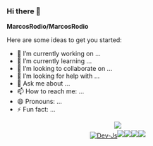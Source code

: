 ### Hi there 👋


**MarcosRodio/MarcosRodio** 

Here are some ideas to get you started:

- 🔭 I’m currently working on ...
- 🌱 I’m currently learning ...
- 👯 I’m looking to collaborate on ...
- 🤔 I’m looking for help with ...
- 💬 Ask me about ...
- 📫 How to reach me: ...
- 😄 Pronouns: ...
- ⚡ Fun fact: ...

<div align="center"> 
<a href="https://github.com/MarcosRodio"> 
<img height="180em" src="https://github-readme-stats.vercel.app/api?username=DevBatista1&show_icons=true&theme=dracula&include_all_commits <img height="180em" src="https://github-readme-stats.vercel.app/api/top-langs/?username=MarcosRodio&layout=compact&langs_count=7&theme=dra </div> 
<div style="display: inline_block"><br> 
<img align="center" alt="Dev-Js" height="30" width="40" src="https://raw.githubusercontent.com/devicons/devicon/master/icons/javascript/ja <img align="center" alt="Dev-Ts" height="30" width="40" src="https://raw.githubusercontent.com/devicons/devicon/master/icons/typescript/ty <img align="center" alt="Dev-React" height="30" width="40" src="https://raw.githubusercontent.com/devicons/devicon/master/icons/react/reac <img align="center" alt="Dev-HTML" height="30" width="40" src="https://raw.githubusercontent.com/devicons/devicon/master/icons/html5/html5 <img align="center" alt="Dev-CSS" height="30" width="40" src="https://raw.githubusercontent.com/devicons/devicon/master/icons/css3/css3-o 
</div> 
## 
<div> 
<a href="https://www.youtube.com/channel/UC44Y7HUcjOu200dbBYjSjjQ" target="_blank"><img src="https://img.shields.io/badge/YouTube-FF0000?s <a href="AQUI VAI O LINK DO INSTAGRAM" target="_blank"><img src="https://img.shields.io/badge/-Instagram-%23E4405F?style=for-the-badge&log <a href = "mailto:devbatistacontato@gmail.com"><img src="https://img.shields.io/badge/-Gmail-%23333?style=for-the-badge&logo=gmail&logoCo <a href="AQUI VAI O LINK DO LINKEDIM" target="_blank"><img src="https://img.shields.io/badge/-LinkedIn-%230077B5?style=for-the-badge&logo= 
![Snake animation](https://github.com/DevBatista1/DevBatista1/blob/output/github-contribution-grid-snake.svg) </div>
  name: Generate Datas 
on: 
schedule: # execute every 12 hours 
- cron: "* */12 * * *" 
workflow_dispatch: 
jobs: 
build: 
name: Jobs to update datas 
runs-on: ubuntu-latest 
steps: 
# Snake Animation 
- uses: Platane/snk@master 
id: snake-gif 
with: 
github_user_name: MarcosRodio 
svg_out_path: dist/github-contribution-grid-snake.svg 
- uses: crazy-max/ghaction-github-pages@v2.1.3 
with: 
target_branch: output 
build_dir: dist 
env: 
GITHUB_TOKEN: ${{ secrets.GITHUB_TOKEN }}


